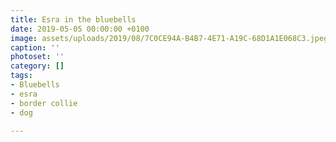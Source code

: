 ```yaml
---
title: Esra in the bluebells
date: 2019-05-05 00:00:00 +0100
image: assets/uploads/2019/08/7C0CE94A-B4B7-4E71-A19C-68D1A1E068C3.jpeg
caption: ''
photoset: ''
category: []
tags:
- Bluebells
- esra
- border collie
- dog

---
```

